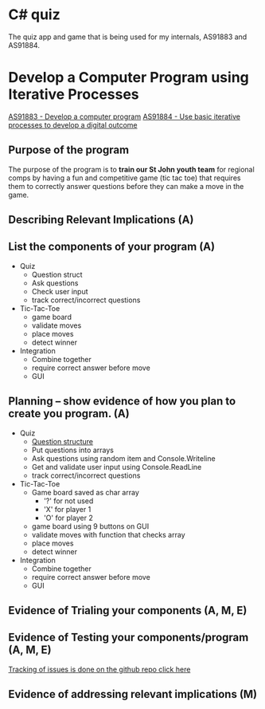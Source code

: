 # C# quiz
The quiz app and game that is being used for my internals, AS91883 and AS91884.


# Develop a Computer Program using Iterative Processes
[AS91883 - Develop a computer program](https://www.nzqa.govt.nz/nqfdocs/ncea-resource/achievements/2019/as91883.pdf)
[AS91884 - Use basic iterative processes to develop a digital outcome](https://www.nzqa.govt.nz/nqfdocs/ncea-resource/achievements/2019/as91884.pdf)

## Purpose of the program
The purpose of the program is to **train our St John youth team** for regional comps by having a fun and competitive game (tic tac toe) that requires them to correctly answer questions before they can make a move in the game.

## Describing Relevant Implications (A)


## List the components of your program (A)
* Quiz
    * Question struct
	* Ask questions
	* Check user input
	* track correct/incorrect questions
* Tic-Tac-Toe
	* game board
	* validate moves
	* place moves
	* detect winner
* Integration
	* Combine together
	* require correct answer before move
	* GUI
## Planning – show evidence of how you plan to create you program. (A)
* Quiz
    * [Question structure](https://www.w3schools.com/cs/cs_constructors.php)
	* Put questions into arrays
	* Ask questions using random item and Console.Writeline
	* Get and validate user input using Console.ReadLine
	* track correct/incorrect questions
* Tic-Tac-Toe
	* Game board saved as char array
		* '?' for not used
		* 'X' for player 1
		* 'O' for player 2
	* game board using 9 buttons on GUI
	* validate moves with function that checks array
	* place moves
	* detect winner
* Integration
	* Combine together
	* require correct answer before move
	* GUI

## Evidence of Trialing your components (A, M, E)

## Evidence of Testing your components/program (A, M, E)
[Tracking of issues is done on the github repo click here](https://github.com/mmoomocow/csharp-quiz/issues?q=is%3Aissue)
## Evidence of addressing relevant implications (M)
